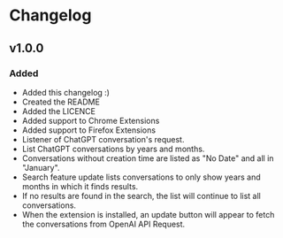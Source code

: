 # Changelog

## v1.0.0

### Added
- Added this changelog :)
- Created the README
- Added the LICENCE
- Added support to Chrome Extensions
- Added support to Firefox Extensions
- Listener of ChatGPT conversation's request.
- List ChatGPT conversations by years and months.
- Conversations without creation time are listed as "No Date" and all in "January".
- Search feature update lists conversations to only show years and months in which it finds results.
- If no results are found in the search, the list will continue to list all conversations.
- When the extension is installed, an update button will appear to fetch the conversations from OpenAI API Request.
